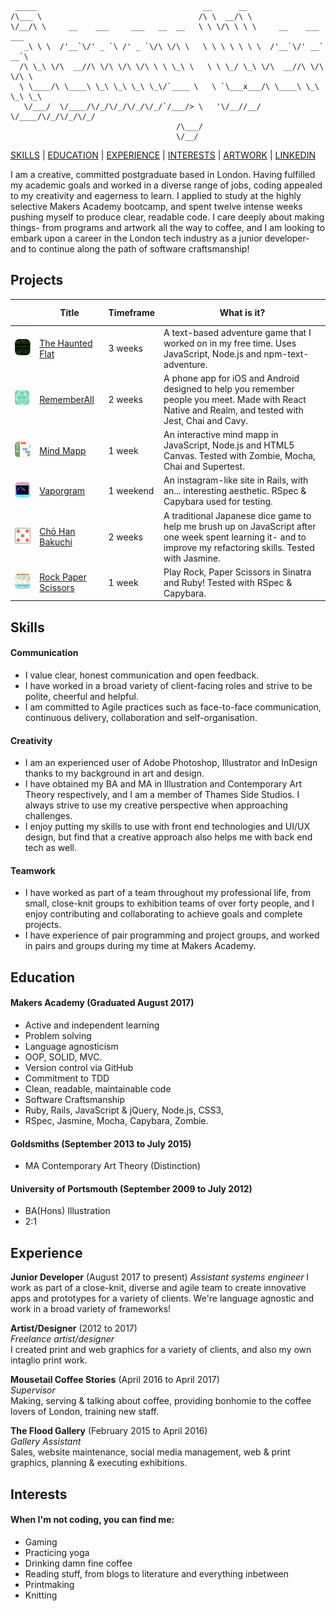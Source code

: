 ```
 _____                                     __      __                        
/\___ \                                   /\ \  __/\ \                       
\/__/\ \     __    ___     ___   __  __   \ \ \/\ \ \ \     __    ___ ___    
   _\ \ \  /'__`\/' _ `\ /' _ `\/\ \/\ \   \ \ \ \ \ \ \  /'__`\/' __` __`\  
  /\ \_\ \/\  __//\ \/\ \/\ \/\ \ \ \_\ \   \ \ \_/ \_\ \/\  __//\ \/\ \/\ \ 
  \ \____/\ \____\ \_\ \_\ \_\ \_\/`____ \   \ `\___x___/\ \____\ \_\ \_\ \_\
   \/___/  \/____/\/_/\/_/\/_/\/_/`/___/> \   '\/__//__/  \/____/\/_/\/_/\/_/
                                     /\___/                                  
                                     \/__/                                   
```

[SKILLS](#skills) | [EDUCATION](#education) | [EXPERIENCE](#experience) | [INTERESTS](#interests) | <a href="http://smoothwise.tumblr.com"/>ARTWORK</a> | [LINKEDIN](https://www.linkedin.com/in/jennifer-wem-9a5a89a5/)

I am a creative, committed postgraduate based in London. Having fulfilled my academic goals and worked in a diverse range of jobs, coding appealed to my creativity and eagerness to learn. I applied to study at the highly selective Makers Academy bootcamp, and spent twelve intense weeks pushing myself to produce clear, readable code. I care deeply about making things- from programs and artwork all the way to coffee, and I am looking to embark upon a career in the London tech industry as a junior developer- and to continue along the path of software craftsmanship!

## Projects

| ![buffer](https://github.com/wemmm/My-CV/blob/master/images/tablebuffer.png)![buffer](https://github.com/wemmm/My-CV/blob/master/images/tablebuffer.png) | Title        | Timeframe          | What is it? | 
| :---------:  | ------------- |-------------| -------|
| ![hauntedflat](https://github.com/wemmm/My-CV/blob/master/images/haunted.png) | [The Haunted Flat](https://github.com/wemmm/the-haunted-flat)      | 3 weeks |  A text-based adventure game that I worked on in my free time. Uses JavaScript, Node.js and npm-text-adventure. |
| ![rememberall](https://github.com/wemmm/My-CV/blob/master/images/rememberall.png) | [RememberAll](https://github.com/wemmm/RememberAll)      | 2 weeks |  A phone app for iOS and Android designed to help you remember people you meet. Made with React Native and Realm, and tested with Jest, Chai and Cavy. |
| ![mindmapp](https://github.com/wemmm/My-CV/blob/master/images/mindmapp.png) | [Mind Mapp](https://github.com/charlottebrf/mytm)      | 1 week |  An interactive mind mapp in JavaScript, Node.js and HTML5 Canvas. Tested with Zombie, Mocha, Chai and Supertest. |
| ![mindmapp](https://github.com/wemmm/My-CV/blob/master/images/vaporgram.png)| [Vaporgram](https://github.com/wemmm/instagram-challenge)    | 1 weekend     |  An instagram-like site in Rails, with an... interesting aesthetic. RSpec & Capybara used for testing. |
| ![chohan](https://github.com/wemmm/My-CV/blob/master/images/chohan.png) | [Chō Han Bakuchi](https://github.com/wemmm/cho-han) | 2 weeks | A traditional Japanese dice game to help me brush up on JavaScript after one week spent learning it- and to improve my refactoring skills. Tested with Jasmine. |
| ![rps](https://github.com/wemmm/My-CV/blob/master/images/rps.png)| [Rock Paper Scissors](https://github.com/wemmm/rps-challenge) | 1 week     |  Play Rock, Paper Scissors in Sinatra and Ruby! Tested with RSpec & Capybara. |

## Skills

#### Communication
- I value clear, honest communication and open feedback.
- I have worked in a broad variety of client-facing roles and strive to be polite, cheerful and helpful.
- I am committed to Agile practices such as face-to-face communication, continuous delivery, collaboration and self-organisation.

#### Creativity

- I am an experienced user of Adobe Photoshop, Illustrator and InDesign thanks to my background in art and design.
- I have obtained my BA and MA in Illustration and Contemporary Art Theory respectively, and I am a member of Thames Side Studios. I always strive to use my creative perspective when approaching challenges.
- I enjoy putting my skills to use with front end technologies and UI/UX design, but find that a creative approach also helps me with back end tech as well.

#### Teamwork

- I have worked as part of a team throughout my professional life, from small, close-knit groups to exhibition teams of over forty people, and I enjoy contributing and collaborating to achieve goals and complete projects.
- I have experience of pair programming and project groups, and worked in pairs and groups during my time at Makers Academy.


## Education

#### Makers Academy (Graduated August 2017)

- Active and independent learning
- Problem solving
- Language agnosticism
- OOP, SOLID, MVC.
- Version control via GitHub
- Commitment to TDD
- Clean, readable, maintainable code
- Software Craftsmanship
- Ruby, Rails, JavaScript & jQuery, Node.js, CSS3, 
- RSpec, Jasmine, Mocha, Capybara, Zombie.

#### Goldsmiths (September 2013 to July 2015)

- MA Contemporary Art Theory (Distinction)

#### University of Portsmouth (September 2009 to July 2012)

- BA(Hons) Illustration
- 2:1

## Experience

**Junior Developer** (August 2017 to present)
*Assistant systems engineer*
I work as part of a close-knit, diverse and agile team to create innovative apps and prototypes for a variety of clients. We're language agnostic and work in a broad variety of frameworks!

**Artist/Designer** (2012 to 2017)    
*Freelance artist/designer*  
I created print and web graphics for a variety of clients, and also my own intaglio print work. 

**Mousetail Coffee Stories** (April 2016 to April 2017)   
*Supervisor*  
Making, serving & talking about coffee, providing bonhomie to the coffee lovers of London, training new staff.

**The Flood Gallery** (February 2015 to April 2016)   
*Gallery Assistant*  
Sales, website maintenance, social media management, web & print graphics, planning & executing exhibitions.

## Interests
#### When I'm not coding, you can find me:

- Gaming
- Practicing yoga
- Drinking damn fine coffee
- Reading stuff, from blogs to literature and everything inbetween
- Printmaking
- Knitting
